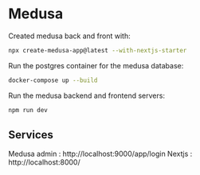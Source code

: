 # Medusa

Created medusa back and front with:

```sh
npx create-medusa-app@latest --with-nextjs-starter
```

Run the postgres container for the medusa database:

```sh
docker-compose up --build
```

Run the medusa backend and frontend servers:

```sh
npm run dev
```

## Services

Medusa admin : http://localhost:9000/app/login
Nextjs : http://localhost:8000/
